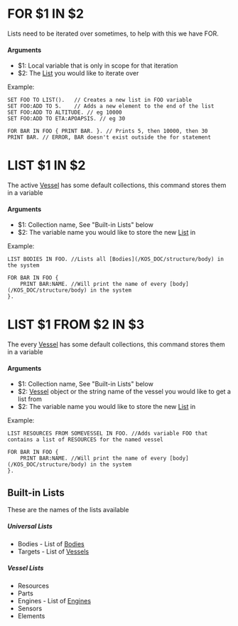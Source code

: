 FOR $1 IN $2
======

Lists need to be iterated over sometimes, to help with this we have FOR.

#### Arguments
* $1: Local variable that is only in scope for that iteration
* $2: The [List](/KOS_DOC/structure/list) you would like to iterate over

Example:

    SET FOO TO LIST().   // Creates a new list in FOO variable
    SET FOO:ADD TO 5.    // Adds a new element to the end of the list
    SET FOO:ADD TO ALTITUDE. // eg 10000
    SET FOO:ADD TO ETA:APOAPSIS. // eg 30

    FOR BAR IN FOO { PRINT BAR. }. // Prints 5, then 10000, then 30
    PRINT BAR. // ERROR, BAR doesn't exist outside the for statement


LIST $1 IN $2
======

The active [Vessel](/KOS_DOC/structure/vessel) has some default collections, this command stores them in a variable

#### Arguments
* $1: Collection name, See "Built-in Lists" below
* $2: The variable name you would like to store the new [List](/KOS_DOC/structure/list) in

Example:

    LIST BODIES IN FOO. //Lists all [Bodies](/KOS_DOC/structure/body) in the system

    FOR BAR IN FOO {
        PRINT BAR:NAME. //Will print the name of every [body](/KOS_DOC/structure/body) in the system
    }.

LIST $1 FROM $2 IN $3
======

The every [Vessel](/KOS_DOC/structure/vessel) has some default collections, this command stores them in a variable

#### Arguments
* $1: Collection name, See "Built-in Lists" below
* $2: [Vessel](/KOS_DOC/structure/vessel) object or the string name of the vessel you would like to get a list from
* $2: The variable name you would like to store the new [List](/KOS_DOC/structure/list) in

Example:

    LIST RESOURCES FROM SOMEVESSEL IN FOO. //Adds variable FOO that contains a list of RESOURCES for the named vessel

    FOR BAR IN FOO {
        PRINT BAR:NAME. //Will print the name of every [body](/KOS_DOC/structure/body) in the system
    }.

Built-in Lists
------

These are the names of the lists available

##### Universal Lists
* Bodies - List of [Bodies](/KOS_DOC/structure/body)
* Targets - List of [Vessels](/KOS_DOC/structure/vessel)

##### Vessel Lists
* Resources
* Parts
* Engines - List of [Engines](/KOS_DOC/structure/engines)
* Sensors
* Elements

